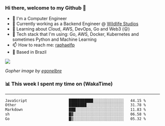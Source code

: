 ### Hi there, welcome to my Github 👋

- 📖 I'm a Computer Engineer
- 🔭 Currently working as a Backend Engineer @ [Wildlife Studios](https://wildlifestudios.com/)
- 🌱 Learning about Cloud, AWS, DevOps, Go and Web3 (😲)
- 🚀 Tech stack that I'm using: Go, AWS, Docker, Kubernetes and sometimes Python and Machine Learning
- 📫 How to reach me: [raphaelfp](https://linkedin.com/in/raphaelfp)
- 🏡 Based in Brazil

![](https://github.com/raphaelfp/gophers/blob/master/.thumb/animation/morning-coffee-3x.gif)

*Gopher image by [egonelbre](https://github.com/egonelbre/)*

### 📊 This week I spent my time on (WakaTime)

---

<!--START_SECTION:waka-->

```txt
JavaScript                   ███████████░░░░░░░░░░░░░░   44.15 %
Other                        ████████░░░░░░░░░░░░░░░░░   31.78 %
Markdown                     ███░░░░░░░░░░░░░░░░░░░░░░   11.83 %
sh                           █▓░░░░░░░░░░░░░░░░░░░░░░░   06.58 %
Go                           █▒░░░░░░░░░░░░░░░░░░░░░░░   05.32 %
```

<!--END_SECTION:waka-->
